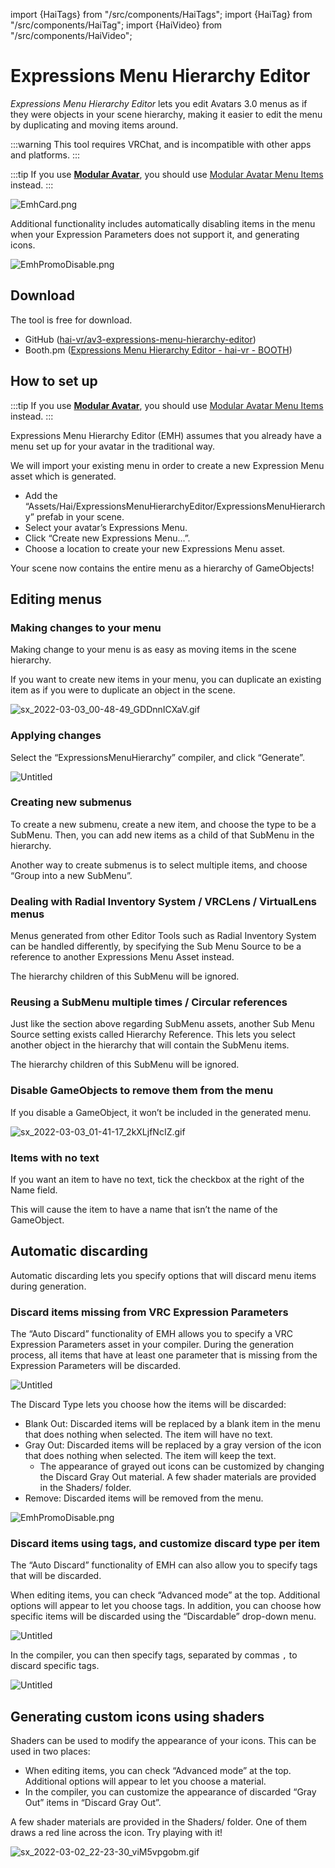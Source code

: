 import {HaiTags} from "/src/components/HaiTags";
import {HaiTag} from "/src/components/HaiTag";
import {HaiVideo} from "/src/components/HaiVideo";

# Expressions Menu Hierarchy Editor

<HaiTags>
<HaiTag requiresVRChat={true} />
</HaiTags>

*Expressions Menu Hierarchy Editor* lets you edit Avatars 3.0 menus as if they were objects in your scene hierarchy, making it easier to edit the menu by duplicating and moving items around.

:::warning
This tool requires VRChat, and is incompatible with other apps and platforms.
:::

:::tip
If you use **[Modular Avatar](https://modular-avatar.nadena.dev/)**, you should use [Modular Avatar Menu Items](https://modular-avatar.nadena.dev/docs/tutorials/menu) instead.
:::

![EmhCard.png](expressions-menu-hierarchy-editor-img/EmhCard.png)

Additional functionality includes automatically disabling items in the menu when your Expression Parameters does not support it, and generating icons.

![EmhPromoDisable.png](expressions-menu-hierarchy-editor-img/EmhPromoDisable.png)

## Download

The tool is free for download.

- GitHub ([hai-vr/av3-expressions-menu-hierarchy-editor](https://github.com/hai-vr/av3-expressions-menu-hierarchy-editor))
- Booth.pm ([Expressions Menu Hierarchy Editor - hai-vr - BOOTH](https://hai-vr.booth.pm/items/3696355))

## How to set up

:::tip
If you use **[Modular Avatar](https://modular-avatar.nadena.dev/)**, you should use [Modular Avatar Menu Items](https://modular-avatar.nadena.dev/docs/tutorials/menu) instead.
:::

Expressions Menu Hierarchy Editor (EMH) assumes that you already have a menu set up for your avatar in the traditional way.

We will import your existing menu in order to create a new Expression Menu asset which is generated.

- Add the “Assets/Hai/ExpressionsMenuHierarchyEditor/ExpressionsMenuHierarchy” prefab in your scene.
- Select your avatar’s Expressions Menu.
- Click “Create new Expressions Menu...”.
- Choose a location to create your new Expressions Menu asset.

Your scene now contains the entire menu as a hierarchy of GameObjects!

<HaiVideo src="./expressions-menu-hierarchy-editor-img/sx_2022-03-03_03-36-12_qwusFjCQsC.mp4"></HaiVideo>

## Editing menus

### Making changes to your menu

Making change to your menu is as easy as moving items in the scene hierarchy.

If you want to create new items in your menu, you can duplicate an existing item as if you were to duplicate an object in the scene.

![sx_2022-03-03_00-48-49_GDDnnICXaV.gif](expressions-menu-hierarchy-editor-img/sx_2022-03-03_00-48-49_GDDnnICXaV.gif)

### Applying changes

Select the “ExpressionsMenuHierarchy” compiler, and click “Generate”.

![Untitled](expressions-menu-hierarchy-editor-img/Untitled.png)

### Creating new submenus

To create a new submenu, create a new item, and choose the type to be a SubMenu. Then, you can add new items as a child of that SubMenu in the hierarchy.

Another way to create submenus is to select multiple items, and choose “Group into a new SubMenu”.

### Dealing with Radial Inventory System / VRCLens / VirtualLens menus

Menus generated from other Editor Tools such as Radial Inventory System can be handled differently, by specifying the Sub Menu Source to be a reference to another Expressions Menu Asset instead.

The hierarchy children of this SubMenu will be ignored.

<HaiVideo src="./expressions-menu-hierarchy-editor-img/sx_2022-03-03_01-37-29_JfpvN3yRTz.mp4"></HaiVideo>

### Reusing a SubMenu multiple times / Circular references

Just like the section above regarding SubMenu assets, another Sub Menu Source setting exists called Hierarchy Reference. This lets you select another object in the hierarchy that will contain the SubMenu items.

The hierarchy children of this SubMenu will be ignored.

### Disable GameObjects to remove them from the menu

If you disable a GameObject, it won’t be included in the generated menu.

![sx_2022-03-03_01-41-17_2kXLjfNcIZ.gif](expressions-menu-hierarchy-editor-img/sx_2022-03-03_01-41-17_2kXLjfNcIZ.gif)

### Items with no text

If you want an item to have no text, tick the checkbox at the right of the Name field.

This will cause the item to have a name that isn’t the name of the GameObject.

## Automatic discarding

Automatic discarding lets you specify options that will discard menu items during generation.

### Discard items missing from VRC Expression Parameters

The “Auto Discard” functionality of EMH allows you to specify a VRC Expression Parameters asset in your compiler. During the generation process, all items that have at least one parameter that is missing from the Expression Parameters will be discarded.

![Untitled](expressions-menu-hierarchy-editor-img/Untitled%201.png)

The Discard Type lets you choose how the items will be discarded:

- Blank Out: Discarded items will be replaced by a blank item in the menu that does nothing when selected. The item will have no text.
- Gray Out: Discarded items will be replaced by a gray version of the icon that does nothing when selected. The item will keep the text.
    - The appearance of grayed out icons can be customized by changing the Discard Gray Out material. A few shader materials are provided in the Shaders/ folder.
- Remove: Discarded items will be removed from the menu.

![EmhPromoDisable.png](expressions-menu-hierarchy-editor-img/EmhPromoDisable.png)

### Discard items using tags, and customize discard type per item

The “Auto Discard” functionality of EMH can also allow you to specify tags that will be discarded.

When editing items, you can check “Advanced mode” at the top. Additional options will appear to let you choose tags. In addition, you can choose how specific items will be discarded using the “Discardable” drop-down menu.

![Untitled](expressions-menu-hierarchy-editor-img/Untitled%202.png)

In the compiler, you can then specify tags, separated by commas `,` to discard specific tags.

![Untitled](expressions-menu-hierarchy-editor-img/Untitled%203.png)

## Generating custom icons using shaders

Shaders can be used to modify the appearance of your icons. This can be used in two places:

- When editing items, you can check “Advanced mode” at the top. Additional options will appear to let you choose a material.
- In the compiler, you can customize the appearance of discarded “Gray Out” items in “Discard Gray Out”.

A few shader materials are provided in the Shaders/ folder. One of them draws a red line across the icon. Try playing with it!

![sx_2022-03-02_22-23-30_viM5vpgobm.gif](expressions-menu-hierarchy-editor-img/sx_2022-03-02_22-23-30_viM5vpgobm.gif)
